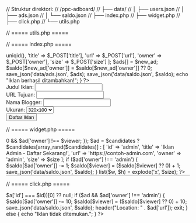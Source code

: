 // Struktur direktori:
// /ppc-adboard/
// ├── data/
// │   ├── users.json
// │   ├── ads.json
// │   └── saldo.json
// ├── index.php
// ├── widget.php
// ├── click.php
// └── utils.php

// ===== utils.php =====
<?php
function load_json($filename) {
    if (!file_exists($filename)) return [];
    return json_decode(file_get_contents($filename), true);
}

function save_json($filename, $data) {
    file_put_contents($filename, json_encode($data, JSON_PRETTY_PRINT));
}
?>

// ===== index.php =====
<?php
require 'utils.php';

if ($_SERVER['REQUEST_METHOD'] === 'POST') {
    $ads = load_json('data/ads.json');
    $saldo = load_json('data/saldo.json');

    $new_ad = [
        'id' => uniqid(),
        'title' => $_POST['title'],
        'url' => $_POST['url'],
        'owner' => $_POST['owner'],
        'size' => $_POST['size']
    ];

    $ads[] = $new_ad;
    $saldo[$new_ad['owner']] = $saldo[$new_ad['owner']] ?? 0;

    save_json('data/ads.json', $ads);
    save_json('data/saldo.json', $saldo);

    echo "Iklan berhasil ditambahkan!";
}
?>
<form method="POST">
    Judul Iklan: <input name="title"><br>
    URL Tujuan: <input name="url"><br>
    Nama Blogger: <input name="owner"><br>
    Ukuran: 
    <select name="size">
        <option value="320x100">320x100</option>
        <option value="300x250">300x250</option>
    </select><br>
    <button type="submit">Daftar Iklan</button>
</form>

// ===== widget.php =====
<?php
require 'utils.php';

$size = $_GET['size'] ?? '320x100';
$viewer = $_GET['owner'] ?? 'anon';

$ads = load_json('data/ads.json');
$saldo = load_json('data/saldo.json');

$candidates = array_filter($ads, function ($ad) use ($saldo, $viewer) {
    return ($saldo[$ad['owner']] ?? 0) > 0 && $ad['owner'] !== $viewer;
});

$ad = $candidates ? $candidates[array_rand($candidates)] : [
    'id' => 'admin',
    'title' => 'Iklan Admin - Daftar Sekarang!',
    'url' => 'https://contoh-admin.com',
    'owner' => 'admin',
    'size' => $size
];

if ($ad['owner'] !== 'admin') {
    $saldo[$ad['owner']] -= 1;
    $saldo[$viewer] = ($saldo[$viewer] ?? 0) + 1;
    save_json('data/saldo.json', $saldo);
}

list($w, $h) = explode('x', $size);
?>
<div style="width:<?= $w ?>px;height:<?= $h ?>px;border:1px solid #ccc;text-align:center;">
    <a href="click.php?id=<?= $ad['id'] ?>&viewer=<?= $viewer ?>" target="_blank">
        <?= htmlspecialchars($ad['title']) ?>
    </a>
</div>

// ===== click.php =====
<?php
require 'utils.php';

$id = $_GET['id'] ?? '';
$viewer = $_GET['viewer'] ?? 'anon';

$ads = load_json('data/ads.json');
$saldo = load_json('data/saldo.json');

$ad = array_values(array_filter($ads, fn($a) => $a['id'] === $id))[0] ?? null;

if ($ad && $ad['owner'] !== 'admin') {
    $saldo[$ad['owner']] -= 10;
    $saldo[$viewer] = ($saldo[$viewer] ?? 0) + 10;
    save_json('data/saldo.json', $saldo);
    header("Location: " . $ad['url']);
    exit;
} else {
    echo "Iklan tidak ditemukan.";
}
?>

